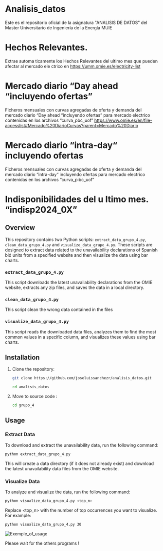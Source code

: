 # Analisis_datos
Este es el repositorio oficial de la asignatura "ANALISIS DE DATOS" del Master Universitario de Ingeniería de la Energía MUIE

# Hechos Relevantes. 
Extrae automa ticamente los Hechos Relevantes del ultimo mes que pueden afectar al mercado ele ctrico en https://umm.omie.es/electricity-list

# Mercado diario “Day ahead “incluyendo ofertas”
Ficheros mensuales con curvas agregadas de oferta y demanda del mercado diario “Day ahead “incluyendo ofertas” para mercado electrico contenidas en los archivos “curva_pbc_uof”  https://www.omie.es/en/file-accesslist#Mercado%20DiarioCurvas?parent=Mercado%20Diario 

# Mercado diario “intra-day“ incluyendo ofertas
Ficheros mensuales con curvas agregadas de oferta y demanda del mercado diario “intra-day“ incluyendo ofertas para mercado electrico contenidas en los archivos  “curva_pibc_uof”

# Indisponibilidades del u ltimo mes. “indisp2024_0X”

## Overview

This repository contains two Python scripts: `extract_data_grupo_4.py`, `clean_data_grupo_4.py` and `visualize_data_grupo_4.py`. These scripts are designed to extract data related to the unavailability declarations of Spanish bid units from a specified website and then visualize the data using bar charts.

### `extract_data_grupo_4.py`

This script downloads the latest unavailability declarations from the OMIE website, extracts any zip files, and saves the data in a local directory.

### `clean_data_grupo_4.py`

This script clean the wrong data contained in the files

### `visualize_data_grupo_4.py`

This script reads the downloaded data files, analyzes them to find the most common values in a specific column, and visualizes these values using bar charts.

## Installation

1. Clone the repository:

   ```bash
   git clone https://github.com/joseluissanchezr/analisis_datos.git
   ```
   ```bash
   cd analisis_datos
   ```
   
2. Move to source code : 
   ```bash
   cd grupo_4
   ```

## Usage

### Extract Data

To download and extract the unavailability data, run the following command:

```bash
python extract_data_grupo_4.py
```

This will create a data directory (if it does not already exist) and download the latest unavailability data files from the OMIE website.

### Visualize Data

To analyze and visualize the data, run the following command:

```bash
python visualize_data_grupo_4.py <top_n>
```

Replace <top_n> with the number of top occurrences you want to visualize. For example:

```bash
python visualize_data_grupo_4.py 30
```

![Exemple_of_usage](exemple_of_visualisation_30.png)

Please wait for the others programs ! 

